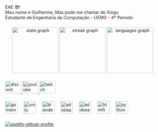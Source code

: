 <p align="left">EAE 😎! <br>Meu nome e Guilherme, Mas pode me chamar de Xingu<br>Estudante de Engenharia da Computação - UEMG -  4º Periodo</p>

###

<div align="center">
  <img src="https://github-readme-stats.vercel.app/api?username=XinguHe&hide_title=false&hide_rank=true&show_icons=true&include_all_commits=true&count_private=true&disable_animations=false&theme=dark&locale=pt-br&hide_border=true&order=1" height="150" alt="stats graph"  />
  <img src="https://streak-stats.demolab.com?user=XinguHe&locale=pt-br&mode=daily&theme=dark&hide_border=true&border_radius=5&order=3" height="150" alt="streak graph"  />
  <img src="https://github-readme-stats.vercel.app/api/top-langs?username=XinguHe&locale=pt-br&hide_title=false&layout=compact&card_width=320&langs_count=5&theme=dark&hide_border=true&order=2" height="150" alt="languages graph"  />
</div>

###

<div align="left">
  <a href="@xinguhe" target="_blank">
    <img src="https://raw.githubusercontent.com/maurodesouza/profile-readme-generator/master/src/assets/icons/social/discord/default.svg" width="52" height="40" alt="discord logo"  />
  </a>
  <a href="https://www.youtube.com/channel/UCVNJq-lc4cklCILBgvQpdDw" target="_blank">
    <img src="https://raw.githubusercontent.com/maurodesouza/profile-readme-generator/master/src/assets/icons/social/youtube/default.svg" width="52" height="40" alt="youtube logo"  />
  </a>
  <a href="https://www.twitch.tv/xinguheprod" target="_blank">
    <img src="https://raw.githubusercontent.com/maurodesouza/profile-readme-generator/master/src/assets/icons/social/twitch/default.svg" width="52" height="40" alt="twitch logo"  />
  </a>
</div>

###

<div align="left">
  <img src="https://skillicons.dev/icons?i=gamemakerstudio" height="40" alt="gamemakerstudio logo"  />
  <img width="12" />
  <img src="https://skillicons.dev/icons?i=unity" height="40" alt="unity logo"  />
  <img width="12" />
  <img src="https://skillicons.dev/icons?i=blender" height="40" alt="blender logo"  />
  <img width="12" />
  <img src="https://skillicons.dev/icons?i=pr" height="40" alt="adobepremierepro logo"  />
  <img width="12" />
  <img src="https://skillicons.dev/icons?i=ae" height="40" alt="adobeaftereffects logo"  />
  <img width="12" />
  <img src="https://skillicons.dev/icons?i=html" height="40" alt="html5 logo"  />
  <img width="12" />
  <img src="https://skillicons.dev/icons?i=py" height="40" alt="python logo"  />
</div>

###

[![spotify-github-profile](https://spotify-github-profile.vercel.app/api/view?uid=yheene47qnfznz9lhsodgcvdx&cover_image=false&theme=default&show_offline=false&background_color=121212&interchange=true&bar_color_cover=true)](https://spotify-github-profile.vercel.app/api/view?uid=yheene47qnfznz9lhsodgcvdx&redirect=true)

###

